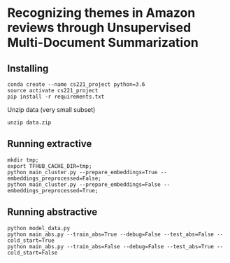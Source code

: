 # Recognizing themes in Amazon reviews through Unsupervised Multi-Document Summarization

## Installing

```
conda create --name cs221_project python=3.6
source activate cs221_project
pip install -r requirements.txt
```

Unzip data (very small subset)
```
unzip data.zip
```

## Running extractive 
```
mkdir tmp; 
export TFHUB_CACHE_DIR=tmp; 
python main_cluster.py --prepare_embeddings=True --embeddings_preprocessed=False;
python main_cluster.py --prepare_embeddings=False --embeddings_preprocessed=True;
```

## Running abstractive
```
python model_data.py
python main_abs.py --train_abs=True --debug=False --test_abs=False --cold_start=True
python main_abs.py --train_abs=False --debug=False --test_abs=True --cold_start=False
```
